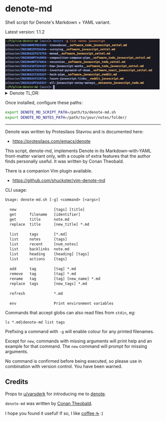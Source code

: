 # denote-md

Shell script for Denote's Markdown + YAML variant.

Latest version: 1.1.2

<img alt="denote-md" src="./screenshot.png" width="500" />

<details>
<summary>Denote TL;DR:</summary>

It's a note-taking system designed to work well even with basic file-system tools like `ls` and `grep`.

The file-name format:

```
20210319T202401--single-responsibility__software_solid_zettel.md
^_____________^  ^___________________^  ^___________________^
      id                 title                   tags
```

The front-matter:

```md
---
identifier: "20210815T234244"
date: 2021-08-15T23:42:44.000Z
tags: [ "software", "javascript", "zettel" ]
title: "Currying"
---
```

The links between notes:

```
Hop along to [[denote:20210815T234244]] for more info...
```

</details>

Once installed, configure these paths:

```sh
export DENOTE_MD_SCRIPT_PATH=/path/to/denote-md.sh
export DENOTE_MD_NOTES_PATH=/path/to/your/notes/folder/
```

---

Denote was written by Protesilaos Stavrou and is documented here:
- https://protesilaos.com/emacs/denote

This script, denote-md, implements Denote in its Markdown-with-YAML
front-matter variant only, with a couple of extra features that the author
finds personally useful. It was written by Conan Theobald.

There is a companion Vim plugin available.
- https://github.com/shuckster/vim-denote-md

CLI usage:

```
Usage: denote-md.sh [-g] <command> [<args>]

  new                 [tags] [title]
  get      filename   [identifier]
  get      title      note.md
  replace  title      [new_title] *.md

  list     tags       [*.md]
  list     notes      [tags]
  list     recent     [num_notes]
  list     backlinks  note.md
  list     heading    [heading] [tags]
  list     actions    [tags]

  add      tag        [tag] *.md
  remove   tag        [tag] *.md
  rename   tag        [tag] [new_name] *.md
  replace  tags       [new_tags] *.md

  refresh             *.md

  env                 Print environment variables
```

Commands that accept globs can also read files from `stdin`, eg:

```
ls *.md|denote-md list tags
```

Prefixing a command with `-g` will enable colour for any printed filenames.

Except for `new`, commands with missing arguments will print help and an
example for that command. The `new` command will prompt for missing arguments.

No command is confirmed before being executed, so please use in combination
with version control. You have been warned.

## Credits

Props to
[u/varsderk](https://www.reddit.com/r/vim/comments/17vm4i8/re_denote_for_vim_fineill_make_a_crappy_version/)
for introducing me to [denote](https://protesilaos.com/emacs/denote).

`denote-md` was written by [Conan Theobald](https://github.com/shuckster/).

I hope you found it useful! If so, I like [coffee ☕️](https://www.buymeacoffee.com/shuckster) :)
